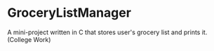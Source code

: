# GroceryListManager
A mini-project written in C that stores user's grocery list and prints it.(College Work)
